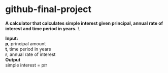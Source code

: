 # github-final-project

**A calculator that calculates simple interest given principal, annual rate of interest and time period in years.** \

**Input:** \
   **p**, principal amount \
   **t**, time period in years \
   **r**, annual rate of interest \
**Output** \
   simple interest = p*t*r
